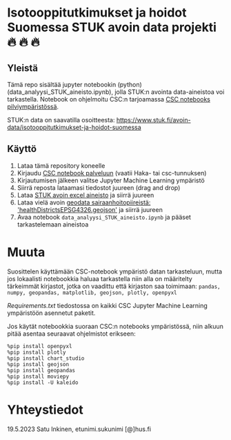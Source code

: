 # Isotooppitutkimukset ja hoidot Suomessa STUK avoin data projekti :fire: :fire: :fire: 

## Yleistä
Tämä repo sisältää jupyter notebookin (python) (data_analyysi_STUK_aineisto.ipynb), jolla STUK:n avointa data-aineistoa voi tarkastella.
Notebook on ohjelmoitu CSC:n tarjoamassa [CSC notebooks pilviympäristössä](https://notebooks.rahtiapp.fi/welcome).

STUK:n data on saavatilla osoitteesta:
https://www.stuk.fi/avoin-data/isotooppitutkimukset-ja-hoidot-suomessa

## Käyttö
1. Lataa tämä repository koneelle
2. Kirjaudu [CSC notebook palveluun](https://notebooks.rahtiapp.fi/welcome) (vaatii Haka- tai csc-tunnuksen)
3. Kirjautumisen jälkeen valitse Jupyter Machine Learning ympäristö
4. Siirrä reposta lataamasi tiedostot juureen (drag and drop)
6. Lataa [STUK avoin excel aineisto](https://www.stuk.fi/avoin-data/isotooppitutkimukset-ja-hoidot-suomessa) ja siirrä juureen
7. Lataa vielä avoin [geodata sairaanhoitopiireistä:  'healthDistrictsEPSG4326.geojson'](https://github.com/VuokkoH/koronavirus-avoindata) ja siirrä juureen
8. Avaa notebook `data_analyysi_STUK_aineisto.ipynb` ja pääset tarkastelemaan aineistoa

# Muuta 
Suosittelen käyttämään CSC-notebook ympäristö datan tarkasteluun, mutta jos lokaalisti notebookkia haluaa tarkastella  niin alla on määritelty tärkeimmät kirjastot, jotka on vaadittu että kirjaston saa toimimaan: 
`pandas, numpy, geopandas, matplotlib, geojson, plotly, openpyxl`

_Requirements.txt_ tiedostossa on kaikki CSC Jupyter Machine Learning ympäristöön asennetut paketit.

Jos käytät notebookkia suoraan CSC:n notebooks ympäristössä, niin alkuun pitää asentaa seuraavat ohjelmistot erikseen:
```
%pip install openpyxl
%pip install plotly
%pip install chart_studio
%pip install geojson
%pip install geopandas
%pip install moviepy
%pip install -U kaleido
```

# Yhteystiedot
19.5.2023 Satu Inkinen, etunimi.sukunimi [@]hus.fi
